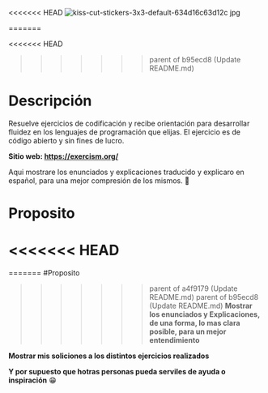 
<<<<<<< HEAD
![kiss-cut-stickers-3x3-default-634d16c63d12c jpg](https://github.com/lordzzz777/exercism/assets/114311106/33f5c07a-a7bb-4c85-8eb0-05dbfdc21aee)

=======
  
<<<<<<< HEAD
>>>>>>> parent of b95ecd8 (Update README.md)
# Descripción 


Resuelve ejercicios de codificación y recibe orientación para desarrollar fluidez en los lenguajes de programación que elijas. El ejercicio es de código abierto y sin fines de lucro.

 **Sitio web: https://exercism.org/**
 
Aqui mostrare los enunciados y explicaciones traducido y explicaro en español, para una mejor compresión de los mismos. 🤔
  
# Proposito

<<<<<<< HEAD
=======
=======
#Proposito
>>>>>>> parent of a4f9179 (Update README.md)
>>>>>>> parent of b95ecd8 (Update README.md)
**Mostrar los enunciados y Explicaciones, de una forma, lo mas clara posible, para un mejor entendimiento**

**Mostrar mis soliciones a los distintos ejercicios realizados**

**Y por supuesto que hotras personas pueda serviles de ayuda o inspiración** 😁


